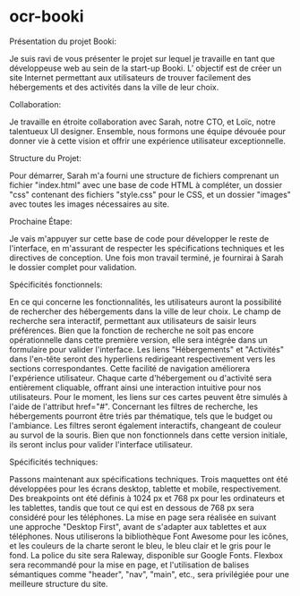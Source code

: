 # ocr-booki

Présentation du projet Booki:

Je suis ravi de vous présenter le projet sur lequel je travaille en tant que développeuse web au sein de la start-up Booki. L’ objectif est de créer un site Internet  permettant aux utilisateurs de trouver facilement des hébergements et des activités dans la ville de leur choix.

Collaboration:

Je travaille en étroite collaboration avec Sarah, notre CTO, et Loïc, notre talentueux UI designer. Ensemble, nous formons une équipe dévouée pour donner vie à cette vision et offrir une expérience utilisateur exceptionnelle.

Structure du Projet:

Pour démarrer, Sarah m'a fourni une structure de fichiers comprenant un fichier "index.html" avec une base de code HTML à compléter, un dossier "css" contenant des fichiers "style.css" pour le CSS, et un dossier "images" avec toutes les images nécessaires au site.

Prochaine Étape:

Je vais m'appuyer sur cette base de code pour développer le reste de l'interface, en m'assurant de respecter les spécifications techniques et les directives de conception. Une fois mon travail terminé, je fournirai à Sarah le dossier complet pour validation.


Spécificités fonctionnels:

En ce qui concerne les fonctionnalités, les utilisateurs auront la possibilité de rechercher des hébergements dans la ville de leur choix. Le champ de recherche sera interactif, permettant aux utilisateurs de saisir leurs préférences. Bien que la fonction de recherche ne soit pas encore opérationnelle dans cette première version, elle sera intégrée dans un formulaire pour valider l'interface.
Les liens "Hébergements" et "Activités" dans l'en-tête seront des hyperliens redirigeant respectivement vers les sections correspondantes. Cette facilité de navigation améliorera l'expérience utilisateur.
Chaque carte d'hébergement ou d'activité sera entièrement cliquable, offrant ainsi une interaction intuitive pour nos utilisateurs. Pour le moment, les liens sur ces cartes peuvent être simulés à l'aide de l'attribut href="#".
Concernant les filtres de recherche, les hébergements pourront être triés par thématique, tels que le budget ou l'ambiance. Les filtres seront également interactifs, changeant de couleur au survol de la souris. Bien que non fonctionnels dans cette version initiale, ils seront inclus pour valider l'interface utilisateur.

Spécificités techniques:

Passons maintenant aux spécifications techniques. Trois maquettes ont été développées pour les écrans desktop, tablette et mobile, respectivement. Des breakpoints ont été définis à 1024 px et 768 px pour les ordinateurs et les tablettes, tandis que tout ce qui est en dessous de 768 px sera considéré pour les téléphones.
La mise en page sera réalisée en suivant une approche "Desktop First", avant de s'adapter aux tablettes et aux téléphones. 
Nous utiliserons la bibliothèque Font Awesome pour les icônes, et les couleurs de la charte seront le bleu, le bleu clair et le gris pour le fond.
La police du site sera Raleway, disponible sur Google Fonts.
Flexbox sera recommandé pour la mise en page, et l'utilisation de balises sémantiques comme "header", "nav", "main", etc., sera privilégiée pour une meilleure structure du site.
